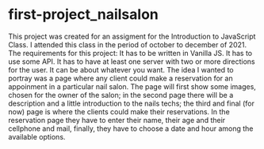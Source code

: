 # first-project_nailsalon
This project was created for an assigment for the Introduction to JavaScript Class. I attended this class in the period of october to december of 2021.
The requirements for this project: 
  It has to be written in Vanilla JS.
  It has to use some API.
  It has to have at least one server with two or more directions for the user.
  It can be about whatever you want.
The idea I wanted to portray was a page where any client could make a reservation for an appoinment in a particular nail salon. The page will first show some images, chosen for the owner of the salon; in the second page there will be a description and a little introduction to the nails techs; the third and final (for now) page is where the clients could make their reservations. In the reservation page they have to enter their name, their age and their cellphone and mail, finally, they have to choose a date and hour among the available options.
